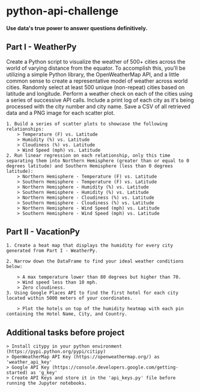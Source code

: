 
# python-api-challenge 
#### Use data's true power to answer questions definitively.







## Part I - WeatherPy
Create a Python script to visualize the weather of 500+ cities across the world of varying distance from the equator. To accomplish this, you'll be utilizing a simple Python library, the OpenWeatherMap API, and a little common sense to create a representative model of weather across world cities. Randomly select at least 500 unique (non-repeat) cities based on latitude and longitude.
Perform a weather check on each of the cities using a series of successive API calls.
Include a print log of each city as it's being processed with the city number and city name.
Save a CSV of all retrieved data and a PNG image for each scatter plot.

    1. Build a series of scatter plots to showcase the following relationships:
        > Temperature (F) vs. Latitude
        > Humidity (%) vs. Latitude
        > Cloudiness (%) vs. Latitude
        > Wind Speed (mph) vs. Latitude
    2. Run linear regression on each relationship, only this time separating them into Northern Hemisphere (greater than or equal to 0 degrees latitude) and Southern Hemisphere (less than 0 degrees latitude):
        > Northern Hemisphere - Temperature (F) vs. Latitude
        > Southern Hemisphere - Temperature (F) vs. Latitude
        > Northern Hemisphere - Humidity (%) vs. Latitude
        > Southern Hemisphere - Humidity (%) vs. Latitude
        > Northern Hemisphere - Cloudiness (%) vs. Latitude
        > Southern Hemisphere - Cloudiness (%) vs. Latitude
        > Northern Hemisphere - Wind Speed (mph) vs. Latitude
        > Southern Hemisphere - Wind Speed (mph) vs. Latitude

## Part II - VacationPy
    1. Create a heat map that displays the humidity for every city generated from Part I - WeatherPy.

    2. Narrow down the DataFrame to find your ideal weather conditions below:

        > A max temperature lower than 80 degrees but higher than 70.
        > Wind speed less than 10 mph.
        > Zero cloudiness.
    3. Using Google Places API to find the first hotel for each city located within 5000 meters of your coordinates.

        > Plot the hotels on top of the humidity heatmap with each pin containing the Hotel Name, City, and Country.

## Additional tasks before project
    > Install citypy in your python environment (https://pypi.python.org/pypi/citipy)
    > OpenWeatherMap API Key (https://openweathermap.org/) as 'weather_api_key'
    > Google API Key (https://console.developers.google.com/getting-started) as 'g_key'
    > Create API Keys and store it in the 'api_keys.py' file before running the Jupyter notebooks.
